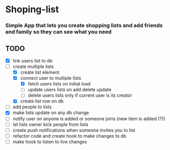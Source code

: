 # Shoping-list
### Simple App that lets you create shopping lists and add friends and family so they can see what you need 

## TODO
- [x] link users list to db
- [ ] create multiple lists
  - [x] create list element 
  - [x] connect user to multiple lists 
    - [x] fetch users lists on initial load
    - [ ] update users lists on add delete update 
    - [ ] delete users lists only if current user is its creator
  - [x] create list row on db
- [ ] add people to lists
- [x] make lists update on any db change
- [ ] notify user on anyone is added or someone joins (new item is added (?)) 
- [ ] let lists owner kick people from lists
- [ ] create push notifications when someone invites you to list
- [ ] refactor code and create hook to make changes to db
- [ ] make hook to listen to live changes
